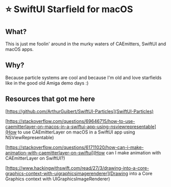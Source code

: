 # :star: SwiftUI Starfield for macOS

## What?
This is just me foolin' around in the murky waters of CAEmitters, SwiftUI and macOS apps.

## Why?
Because particle systems are cool and because I'm old and love starfields like in the good old Amiga demo days :)

## Resources that got me here
[https://github.com/ArthurGuibert/SwiftUI-Particles](SwiftUI-Particles)

[https://stackoverflow.com/questions/69646715/how-to-use-caemitterlayer-on-macos-in-a-swiftui-app-using-nsviewrepresentable](How to use CAEmitterLayer on macOS in a SwiftUI app using NSViewRepresentable)

[https://stackoverflow.com/questions/61711020/how-can-i-make-animation-with-caemitterlayer-on-swiftui](How can I make animation with CAEmitterLayer on SwiftUI?)

[https://www.hackingwithswift.com/read/27/3/drawing-into-a-core-graphics-context-with-uigraphicsimagerenderer](Drawing into a Core Graphics context with UIGraphicsImageRenderer)